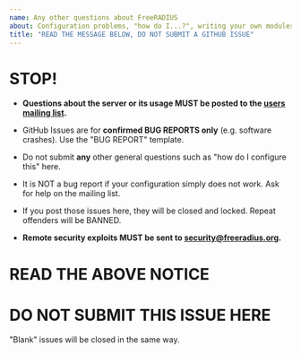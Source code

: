 ```yaml
---
name: Any other questions about FreeRADIUS
about: Configuration problems, "how do I...?", writing your own modules, etc.
title: "READ THE MESSAGE BELOW, DO NOT SUBMIT A GITHUB ISSUE"
---
```


# STOP!

- **Questions about the server or its usage MUST be posted to the [users mailing list](https://freeradius.org/support/).**

- GitHub Issues are for **confirmed BUG REPORTS only** (e.g. software crashes). Use the "BUG REPORT" template.

- Do not submit **any** other general questions such as "how do I configure this" here.

- It is NOT a bug report if your configuration simply does not work. Ask for help on the mailing list.

- If you post those issues here, they will be closed and locked. Repeat offenders will be BANNED.

- **Remote security exploits MUST be sent to security@freeradius.org.**

# READ THE ABOVE NOTICE

# DO NOT SUBMIT THIS ISSUE HERE

"Blank" issues will be closed in the same way.

